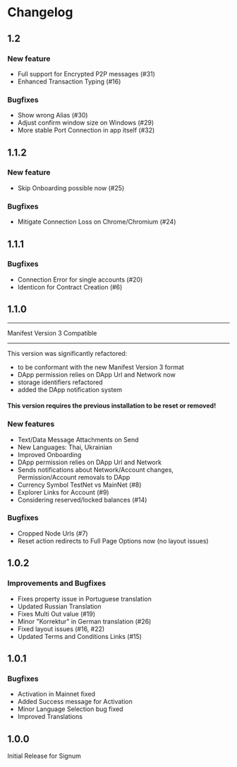 # Changelog

## 1.2

### New feature

- Full support for Encrypted P2P messages (#31)
- Enhanced Transaction Typing (#16)

### Bugfixes
- Show wrong Alias (#30)
- Adjust confirm window size on Windows (#29)
- More stable Port Connection in app itself (#32)


## 1.1.2

### New feature

- Skip Onboarding possible now (#25)

### Bugfixes

- Mitigate Connection Loss on Chrome/Chromium (#24)

## 1.1.1

### Bugfixes

- Connection Error for single accounts (#20)
- Identicon for Contract Creation (#6)

## 1.1.0

-----

Manifest Version 3 Compatible

-----

This version was significantly refactored:
- to be conformant with the new Manifest Version 3 format
- DApp permission relies on DApp Url and Network now 
- storage identifiers refactored
- added the DApp notification system

#### This version requires the previous installation to be reset or removed!

### New features

- Text/Data Message Attachments on Send
- New Languages: Thai, Ukrainian
- Improved Onboarding
- DApp permission relies on DApp Url and Network 
- Sends notifications about Network/Account changes, Permission/Account removals to DApp
- Currency Symbol TestNet vs MainNet (#8)  
- Explorer Links for Account (#9)
- Considering reserved/locked balances (#14)

### Bugfixes

- Cropped Node Urls (#7)  
- Reset action redirects to Full Page Options now (no layout issues)

## 1.0.2

### Improvements and Bugfixes

- Fixes property issue in Portuguese translation
- Updated Russian Translation
- Fixes Multi Out value (#19)
- Minor "Korrektur" in German translation (#26)
- Fixed layout issues (#16, #22)
- Updated Terms and Conditions Links (#15)

## 1.0.1

### Bugfixes

- Activation in Mainnet fixed
- Added Success message for Activation
- Minor Language Selection bug fixed
- Improved Translations

## 1.0.0

Initial Release for Signum
